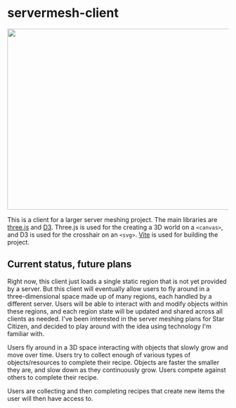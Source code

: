 # servermesh-client
<img src="servermesh-client.gif" width="640" height="411">

This is a client for a larger server meshing project.
The main libraries are [three.js](https://threejs.org/) and [D3](https://d3js.org/).
Three.js is used for the creating a 3D world on a `<canvas>`, and D3 is used for the crosshair on an `<svg>`.
[Vite](https://vitejs.dev/) is used for building the project.

## Current status, future plans
Right now, this client just loads a single static region that is not yet provided by a server.
But this client will eventually allow users to fly around in a three-dimensional space made up of many regions, each handled by a different server.
Users will be able to interact with and modify objects within these regions, and each region state will be updated and shared across all clients as needed.
I've been interested in the server meshing plans for Star Citizen, and decided to play around with the idea using technology I'm familiar with.

Users fly around in a 3D space interacting with objects that slowly grow and move over time. Users try to collect enough of various types of objects/resources to complete their recipe. Objects are faster the smaller they are, and slow down as they continuously grow. Users compete against others to complete their recipe.

Users are collecting and then completing recipes that create new items the user will then have access to.